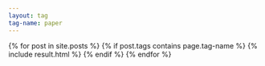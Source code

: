 ```yaml
---
layout: tag
tag-name: paper
---
```

{% for post in site.posts %}
{% if post.tags contains page.tag-name %}
{% include result.html %}
{% endif %}
{% endfor %}
